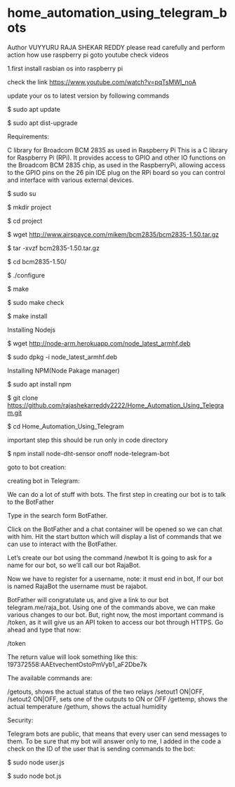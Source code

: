 # home_automation_using_telegram_bots
Author VUYYURU RAJA SHEKAR REDDY 
please read carefully and perform action
how use raspberry pi goto youtube check videos

1.first install rasbian os into raspberry pi



check the link https://www.youtube.com/watch?v=pqTsMWI_noA




update your os to latest version by following commands



$ sudo apt update  




$ sudo apt dist-upgrade



Requirements:



C library for Broadcom BCM 2835 as used in Raspberry Pi
This is a C library for Raspberry Pi (RPi). It provides access to GPIO and other IO functions on the Broadcom BCM 2835 chip, as used in the RaspberryPi, allowing access to the GPIO pins on the 26 pin IDE plug on the RPi board so you can control and interface with various external devices.

$ sudo su



$ mkdir project 



$ cd project



$ wget http://www.airspayce.com/mikem/bcm2835/bcm2835-1.50.tar.gz



$ tar -xvzf bcm2835-1.50.tar.gz



$ cd bcm2835-1.50/



$ ./configure



$  make



$  sudo make check



$ make install

 


Installing Nodejs 



$ wget http://node-arm.herokuapp.com/node_latest_armhf.deb 




$ sudo dpkg -i node_latest_armhf.deb



Installing NPM(Node Pakage manager)



$ sudo apt install npm



$ git clone https://github.com/rajashekarreddy2222/Home_Automation_Using_Telegram.git



$ cd Home_Automation_Using_Telegram



important step this should be run only in code directory



$ npm install node-dht-sensor onoff node-telegram-bot



goto to bot creation:


creating bot in Telegram:


We can do a lot of stuff with bots. The first step in creating our bot is to talk to the BotFather

  Type in the search form BotFather.
  
  Click on the BotFather and a chat container will be opened so we can chat with him. 
  Hit the start button which will display a list of commands that we can use to interact with the BotFather.
 
 Let’s create our bot using the command 
 /newbot 
 It is going to ask for a name for our bot, so we’ll call our bot RajaBot.
 
 Now we have to register for a username, note: it must end in bot, If our bot is named RajaBot the username must be rajabot.
 
  
 BotFather will congratulate us, and give a link to our bot telegram.me/raja_bot.
 Using one of the commands above, we can make various changes to our bot. 
 But, right now, the most important command is /token, as it will give us an API token to access our bot through HTTPS. Go ahead and type that now:
 
 
 /token
 
 
 
 
 
 The return value will look something like this: 197372558:AAEtvechentOstoPmVyb1_aF2Dbe7k





The available commands are:

 /getouts, shows the actual status of the two relays
 /setout1 ON|OFF, /setout2 ON|OFF, sets one of the outputs to ON or OFF
 /gettemp, shows the actual temperature
 /gethum, shows the actual humidity

Security:

Telegram bots are public, that means that every user can send messages to them.
 To be sure that my bot will answer only to me,
 I added in the code a check on the ID of the user that is sending commands to the bot:
 

 $ sudo node user.js




 $ sudo node bot.js
  
  



